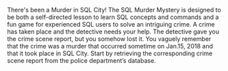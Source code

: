 There's been a Murder in SQL City! The SQL Murder Mystery is designed to be both a self-directed lesson to learn SQL concepts and commands and a fun game for experienced SQL users to solve an intriguing crime.
A crime has taken place and the detective needs your help. The detective gave you the crime scene report, but you somehow lost it. You vaguely remember that the crime was a ​murder​ that occurred sometime on ​Jan.15, 2018​ and that it took place in ​SQL City​. Start by retrieving the corresponding crime scene report from the police department’s database.